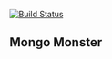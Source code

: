 [![Build Status](https://travis-ci.com/Eskat0n/MongoMonster.svg?branch=develop)](https://travis-ci.com/Eskat0n/MongoMonster)

## Mongo Monster